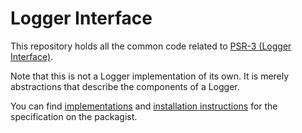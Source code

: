 Logger Interface
==============

This repository holds all the common code related to [PSR-3 (Logger Interface)][psr-url].

Note that this is not a Logger implementation of its own. It is merely abstractions that describe the components of a Logger.

You can find [implementations][implementation-url] and [installation instructions][package-url] for the specification on the packagist.

[psr-url]: https://www.php-fig.org/psr/psr-3/
[package-url]: https://packagist.org/packages/psr/log
[implementation-url]: https://packagist.org/providers/psr/log-implementation
